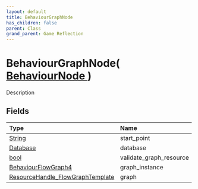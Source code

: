 ```yaml
---
layout: default
title: BehaviourGraphNode
has_children: false
parent: Class
grand_parent: Game Reflection
---
```

# BehaviourGraphNode( [ BehaviourNode ](/docs/game-reflection/classes/behaviour_node) )
Description 

## Fields

| Type | Name |
|:-------------|:--------------|
| [String](/docs/game-reflection/components/string) | start_point |
| [Database](/docs/game-reflection/components/database) | database |
| [bool](/docs/game-reflection/components/bool) | validate_graph_resource |
| [BehaviourFlowGraph4](/docs/game-reflection/components/behaviour_flow_graph4) | graph_instance |
| [ResourceHandle_FlowGraphTemplate](/docs/game-reflection/components/resource_handle__flow_graph_template) | graph |

